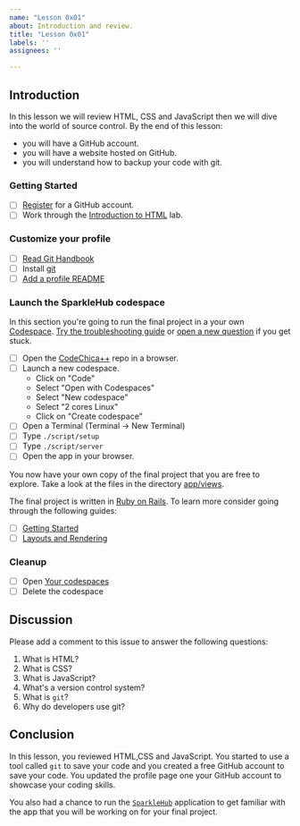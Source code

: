 ```yaml
---
name: "Lesson 0x01"
about: Introduction and review.
title: "Lesson 0x01"
labels: ''
assignees: ''

---
```


## Introduction

In this lesson we will review HTML, CSS and JavaScript then we will dive into the world of source control.
By the end of this lesson:

* you will have a GitHub account.
* you will have a website hosted on GitHub.
* you will understand how to backup your code with git.

### Getting Started

* [ ] [Register](https://github.com/signup) for a GitHub account.
* [ ] Work through the [Introduction to HTML](https://lab.github.com/githubtraining/introduction-to-html) lab.

### Customize your profile

* [ ] [Read Git Handbook](https://guides.github.com/introduction/git-handbook/)
* [ ] Install [git](https://git-scm.com/downloads)
* [ ] [Add a profile README](https://docs.github.com/en/github/setting-up-and-managing-your-github-profile/customizing-your-profile/managing-your-profile-readme#adding-a-profile-readme)

### Launch the SparkleHub codespace

In this section you're going to run the final project in a your own [Codespace](https://github.com/codespaces).
[Try the troubleshooting guide](https://docs.github.com/en/codespaces/codespaces-reference/troubleshooting-your-codespace)
or [open a new question](https://github.com/CodeChica/plus-plus/discussions/categories/q-a) if you get stuck.

* [ ] Open the [CodeChica++](https://github.com/codechica/plus-plus) repo in a browser.
* [ ] Launch a new codespace.
  * Click on "Code"
  * Select "Open with Codespaces"
  * Select "New codespace"
  * Select "2 cores Linux"
  * Click on "Create codespace"
* [ ] Open a Terminal (Terminal -> New Terminal)
* [ ] Type `./script/setup`
* [ ] Type `./script/server`
* [ ] Open the app in your browser.

You now have your own copy of the final project that you are free to explore.
Take a look at the files in the directory [app/views](https://github.com/CodeChica/plus-plus/blob/main/app/views/).

The final project is written in [Ruby on Rails](https://rubyonrails.org/).
To learn more consider going through the following guides:

* [ ] [Getting Started](https://guides.rubyonrails.org/getting_started.html)
* [ ] [Layouts and Rendering](https://guides.rubyonrails.org/layouts_and_rendering.html)

### Cleanup

* [ ] Open [Your codespaces](https://github.com/codespaces)
* [ ] Delete the codespace

## Discussion

Please add a comment to this issue to answer the following questions:

1. What is HTML?
1. What is CSS?
1. What is JavaScript?
1. What's a version control system?
1. What is `git`?
1. Why do developers use git?

## Conclusion

In this lesson, you reviewed HTML,CSS and JavaScript. You started to use a tool
called `git` to save your code and you created a free GitHub account to save
your code. You updated the profile page one your GitHub account to showcase
your coding skills.

You also had a chance to run the [`SparkleHub`](https://github.com/CodeChica/plus-plus)
application to get familiar with the app that you will be working on for your final project.
